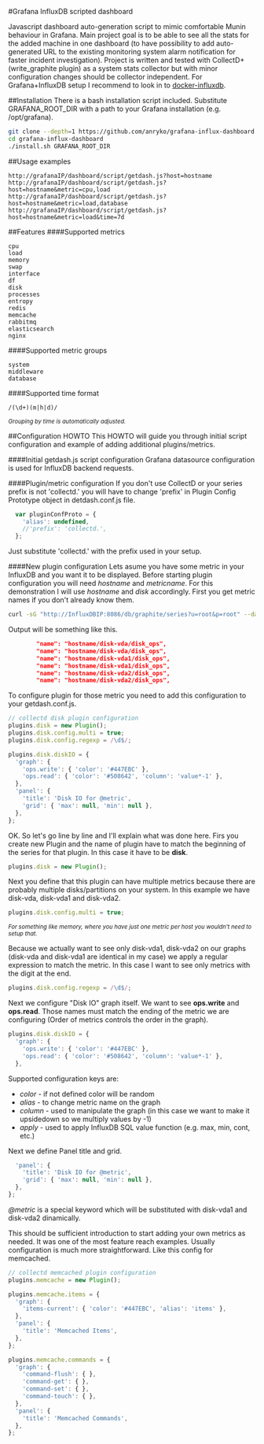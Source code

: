 #Grafana InfluxDB scripted dashboard

Javascript dashboard auto-generation script to mimic comfortable Munin behaviour in Grafana. Main project goal is to be able to see all the stats for the added machine in one dashboard (to have possibility to add auto-generated URL to the existing monitoring system alarm notification for faster incident investigation). Project is written and tested with CollectD+(write_graphite plugin) as a system stats collector but with minor configuration changes should be collector independent. For Grafana+InfluxDB setup I recommend to look in to [docker-influxdb](https://github.com/StackPointCloud/docker-influxdb).

##Installation
There is a bash installation script included. Substitute GRAFANA_ROOT_DIR with a path to your Grafana installation (e.g. /opt/grafana).
```bash
git clone --depth=1 https://github.com/anryko/grafana-influx-dashboard.git
cd grafana-influx-dashboard
./install.sh GRAFANA_ROOT_DIR
```

##Usage examples
```
http://grafanaIP/dashboard/script/getdash.js?host=hostname
http://grafanaIP/dashboard/script/getdash.js?host=hostname&metric=cpu,load
http://grafanaIP/dashboard/script/getdash.js?host=hostname&metric=load,database
http://grafanaIP/dashboard/script/getdash.js?host=hostname&metric=load&time=7d
```

##Features
####Supported metrics
```
cpu
load
memory
swap
interface
df
disk
processes
entropy
redis
memcache
rabbitmq
elasticsearch
nginx
```
####Supported metric groups
```
system
middleware
database
```
####Supported time format
```
/(\d+)(m|h|d)/
```
<sub>_Grouping by time is automatically adjusted._</sub>


##Configuration HOWTO
This HOWTO will guide you through initial script configuration and example of adding additional plugins/metrics.

####Initial getdash.js script configuration
Grafana datasource configuration is used for InfluxDB backend requests.

####Plugin/metric configuration
If you don't use CollectD or your series prefix is not 'collectd.' you will have to change 'prefix' in Plugin Config Prototype object in detdash.conf.js file.
```javascript
  var pluginConfProto = {
    'alias': undefined,
    //'prefix': 'collectd.',
  };
```
Just substitute 'collectd.' with the prefix used in your setup.

####New plugin configuration
Lets asume you have some metric in your InfluxDB and you want it to be displayed. Before starting plugin configuration you will need *hostname* and *metricname*. For this demonstration I will use *hostname* and *disk* accordingly.
First you get metric names if you don't already know them.
```bash
curl -sG "http://InfluxDBIP:8086/db/graphite/series?u=root&p=root" --data-urlencode "q=select * from /hostname\/disk/ limit 1" | python -m json.tool | grep name | grep ops
```

Output will be something like this.
```json
        "name": "hostname/disk-vda/disk_ops",
        "name": "hostname/disk-vda/disk_ops",
        "name": "hostname/disk-vda1/disk_ops",
        "name": "hostname/disk-vda1/disk_ops",
        "name": "hostname/disk-vda2/disk_ops",
        "name": "hostname/disk-vda2/disk_ops",
```

To configure plugin for those metric you need to add this configuration to your getdash.conf.js.
```javascript
// collectd disk plugin configuration
plugins.disk = new Plugin();
plugins.disk.config.multi = true;
plugins.disk.config.regexp = /\d$/;

plugins.disk.diskIO = {
  'graph': {
    'ops.write': { 'color': '#447EBC' },
    'ops.read': { 'color': '#508642', 'column': 'value*-1' },
  },
  'panel': {
    'title': 'Disk IO for @metric',
    'grid': { 'max': null, 'min': null },
  },
};
```

OK. So let's go line by line and I'll explain what was done here. Firs you create new Plugin and the name of plugin have to match the beginning of the series for that plugin. In this case it have to be **disk**.
```javascript
plugins.disk = new Plugin();
```

Next you define that this plugin can have multiple metrics because there are probably multiple disks/partitions on your system. In this example we have disk-vda, disk-vda1 and disk-vda2.
```javascript
plugins.disk.config.multi = true;
```
<sub>_For something like memory, where you have just one metric per host you wouldn't need to setup that._</sub>

Because we actually want to see only disk-vda1, disk-vda2 on our graphs (disk-vda and disk-vda1 are identical in my case) we apply a regular expression to match the metric. In this case I want to see only metrics with the digit at the end.
```javascript
plugins.disk.config.regexp = /\d$/;
```

Next we configure "Disk IO" graph itself. We want to see **ops.write** and **ops.read**. Those names must match the ending of the metric we are configuring (Order of metrics controls the order in the graph).
```javascript
plugins.disk.diskIO = {
  'graph': {
    'ops.write': { 'color': '#447EBC' },
    'ops.read': { 'color': '#508642', 'column': 'value*-1' },
  },
```
Supported configuration keys are:

 * *color* - if not defined color will be random
 * *alias* - to change metric name on the graph
 * *column* - used to manipulate the graph (in this case we want to make it upsidedown so we multiply values by -1)
 * *apply* - used to apply InfluxDB SQL value function (e.g. max, min, cont, etc.)

Next we define Panel title and grid.
```javascript
  'panel': {
    'title': 'Disk IO for @metric',
    'grid': { 'max': null, 'min': null },
  },
};

```
*@metric* is a special keyword which will be substituted with disk-vda1 and disk-vda2 dinamically.

This should be sufficient introduction to start adding your own metrics as needed. It was one of the most feature reach examples. Usually configuration is much more straightforward. Like this config for memcached.
```javascript
// collectd memcached plugin configuration
plugins.memcache = new Plugin();

plugins.memcache.items = {
  'graph': {
    'items-current': { 'color': '#447EBC', 'alias': 'items' },
  },
  'panel': {
    'title': 'Memcached Items',
  },
};

plugins.memcache.commands = {
  'graph': {
    'command-flush': { },
    'command-get': { },
    'command-set': { },
    'command-touch': { },
  },
  'panel': {
    'title': 'Memcached Commands',
  },
};
```
